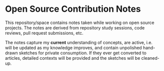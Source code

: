 # Open Source Contribution Notes
This repository/space contains notes taken while working on open source projects. The notes are derived from repository study sessions, code reviews, pull request submissions, etc.

The notes capture my **current** understanding of concepts, are active, i.e. will be updated as my knowledge improves, and contain unpolished hand-drawn sketches for private consumption. If they ever get converted to articles, detailed contexts will be provided and the sketches will be cleaned-up.
